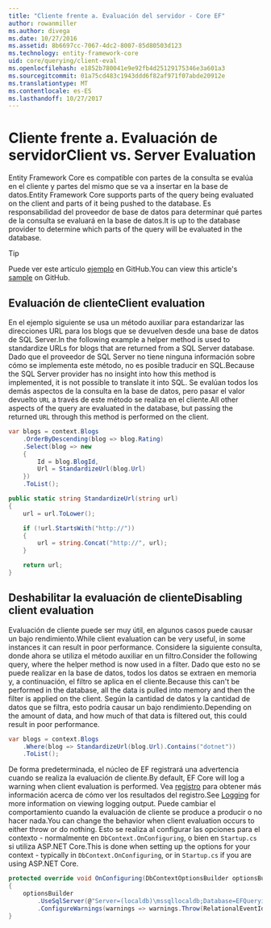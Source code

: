```yaml
---
title: "Cliente frente a. Evaluación del servidor - Core EF"
author: rowanmiller
ms.author: divega
ms.date: 10/27/2016
ms.assetid: 8b6697cc-7067-4dc2-8007-85d80503d123
ms.technology: entity-framework-core
uid: core/querying/client-eval
ms.openlocfilehash: e1852b780041e9e92fb4d25129175346e3a601a3
ms.sourcegitcommit: 01a75cd483c1943ddd6f82af971f07abde20912e
ms.translationtype: MT
ms.contentlocale: es-ES
ms.lasthandoff: 10/27/2017
---
```

# <a name="client-vs-server-evaluation"></a><span data-ttu-id="f1270-102">Cliente frente a. Evaluación de servidor</span><span class="sxs-lookup"><span data-stu-id="f1270-102">Client vs. Server Evaluation</span></span>

<span data-ttu-id="f1270-103">Entity Framework Core es compatible con partes de la consulta se evalúa en el cliente y partes del mismo que se va a insertar en la base de datos.</span><span class="sxs-lookup"><span data-stu-id="f1270-103">Entity Framework Core supports parts of the query being evaluated on the client and parts of it being pushed to the database.</span></span> <span data-ttu-id="f1270-104">Es responsabilidad del proveedor de base de datos para determinar qué partes de la consulta se evaluará en la base de datos.</span><span class="sxs-lookup"><span data-stu-id="f1270-104">It is up to the database provider to determine which parts of the query will be evaluated in the database.</span></span>

> [!TIP]  
> <span data-ttu-id="f1270-105">Puede ver este artículo [ejemplo](https://github.com/aspnet/EntityFramework.Docs/tree/master/samples/core/Querying) en GitHub.</span><span class="sxs-lookup"><span data-stu-id="f1270-105">You can view this article's [sample](https://github.com/aspnet/EntityFramework.Docs/tree/master/samples/core/Querying) on GitHub.</span></span>

## <a name="client-evaluation"></a><span data-ttu-id="f1270-106">Evaluación de cliente</span><span class="sxs-lookup"><span data-stu-id="f1270-106">Client evaluation</span></span>

<span data-ttu-id="f1270-107">En el ejemplo siguiente se usa un método auxiliar para estandarizar las direcciones URL para los blogs que se devuelven desde una base de datos de SQL Server.</span><span class="sxs-lookup"><span data-stu-id="f1270-107">In the following example a helper method is used to standardize URLs for blogs that are returned from a SQL Server database.</span></span> <span data-ttu-id="f1270-108">Dado que el proveedor de SQL Server no tiene ninguna información sobre cómo se implementa este método, no es posible traducir en SQL.</span><span class="sxs-lookup"><span data-stu-id="f1270-108">Because the SQL Server provider has no insight into how this method is implemented, it is not possible to translate it into SQL.</span></span> <span data-ttu-id="f1270-109">Se evalúan todos los demás aspectos de la consulta en la base de datos, pero pasar el valor devuelto `URL` a través de este método se realiza en el cliente.</span><span class="sxs-lookup"><span data-stu-id="f1270-109">All other aspects of the query are evaluated in the database, but passing the returned `URL` through this method is performed on the client.</span></span>

<!-- [!code-csharp[Main](samples/core/Querying/Querying/ClientEval/Sample.cs?highlight=6)] -->
``` csharp
var blogs = context.Blogs
    .OrderByDescending(blog => blog.Rating)
    .Select(blog => new
    {
        Id = blog.BlogId,
        Url = StandardizeUrl(blog.Url)
    })
    .ToList();
```

<!-- [!code-csharp[Main](samples/core/Querying/Querying/ClientEval/Sample.cs)] -->
``` csharp
public static string StandardizeUrl(string url)
{
    url = url.ToLower();

    if (!url.StartsWith("http://"))
    {
        url = string.Concat("http://", url);
    }

    return url;
}
```

## <a name="disabling-client-evaluation"></a><span data-ttu-id="f1270-110">Deshabilitar la evaluación de cliente</span><span class="sxs-lookup"><span data-stu-id="f1270-110">Disabling client evaluation</span></span>

<span data-ttu-id="f1270-111">Evaluación de cliente puede ser muy útil, en algunos casos puede causar un bajo rendimiento.</span><span class="sxs-lookup"><span data-stu-id="f1270-111">While client evaluation can be very useful, in some instances it can result in poor performance.</span></span> <span data-ttu-id="f1270-112">Considere la siguiente consulta, donde ahora se utiliza el método auxiliar en un filtro.</span><span class="sxs-lookup"><span data-stu-id="f1270-112">Consider the following query, where the helper method is now used in a filter.</span></span> <span data-ttu-id="f1270-113">Dado que esto no se puede realizar en la base de datos, todos los datos se extraen en memoria y, a continuación, el filtro se aplica en el cliente.</span><span class="sxs-lookup"><span data-stu-id="f1270-113">Because this can't be performed in the database, all the data is pulled into memory and then the filter is applied on the client.</span></span> <span data-ttu-id="f1270-114">Según la cantidad de datos y la cantidad de datos que se filtra, esto podría causar un bajo rendimiento.</span><span class="sxs-lookup"><span data-stu-id="f1270-114">Depending on the amount of data, and how much of that data is filtered out, this could result in poor performance.</span></span>

<!-- [!code-csharp[Main](samples/core/Querying/Querying/ClientEval/Sample.cs)] -->
``` csharp
var blogs = context.Blogs
    .Where(blog => StandardizeUrl(blog.Url).Contains("dotnet"))
    .ToList();
```

<span data-ttu-id="f1270-115">De forma predeterminada, el núcleo de EF registrará una advertencia cuando se realiza la evaluación de cliente.</span><span class="sxs-lookup"><span data-stu-id="f1270-115">By default, EF Core will log a warning when client evaluation is performed.</span></span> <span data-ttu-id="f1270-116">Vea [registro](../miscellaneous/logging.md) para obtener más información acerca de cómo ver los resultados del registro.</span><span class="sxs-lookup"><span data-stu-id="f1270-116">See [Logging](../miscellaneous/logging.md) for more information on viewing logging output.</span></span> <span data-ttu-id="f1270-117">Puede cambiar el comportamiento cuando la evaluación de cliente se produce a producir o no hacer nada.</span><span class="sxs-lookup"><span data-stu-id="f1270-117">You can change the behavior when client evaluation occurs to either throw or do nothing.</span></span> <span data-ttu-id="f1270-118">Esto se realiza al configurar las opciones para el contexto - normalmente en `DbContext.OnConfiguring`, o bien en `Startup.cs` si utiliza ASP.NET Core.</span><span class="sxs-lookup"><span data-stu-id="f1270-118">This is done when setting up the options for your context - typically in `DbContext.OnConfiguring`, or in `Startup.cs` if you are using ASP.NET Core.</span></span>

<!-- [!code-csharp[Main](samples/core/Querying/Querying/ClientEval/ThrowOnClientEval/BloggingContext.cs?highlight=5)] -->
``` csharp
protected override void OnConfiguring(DbContextOptionsBuilder optionsBuilder)
{
    optionsBuilder
        .UseSqlServer(@"Server=(localdb)\mssqllocaldb;Database=EFQuerying;Trusted_Connection=True;")
        .ConfigureWarnings(warnings => warnings.Throw(RelationalEventId.QueryClientEvaluationWarning));
}
```
